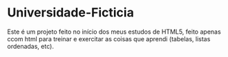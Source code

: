 # Universidade-Ficticia
 Este é um projeto feito no início dos meus estudos de HTML5, feito apenas ccom html para treinar e exercitar as coisas que aprendi (tabelas, listas ordenadas, etc). 
